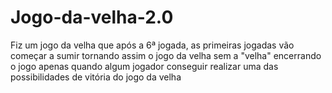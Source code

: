 # Jogo-da-velha-2.0
Fiz um jogo da velha que após a 6ª jogada, as primeiras jogadas vão começar a sumir tornando assim o jogo da velha sem a "velha" encerrando o jogo apenas quando algum jogador conseguir realizar uma das possibilidades de vitória do jogo da velha
